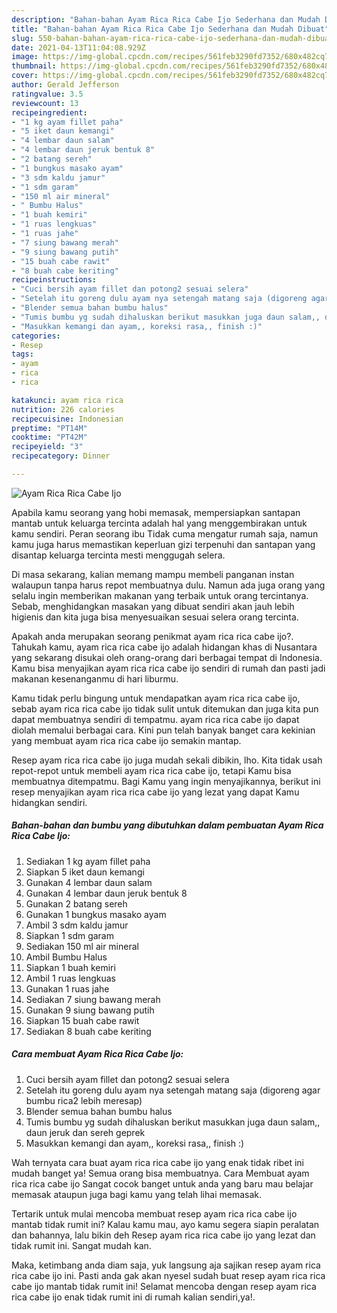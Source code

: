 ```yaml
---
description: "Bahan-bahan Ayam Rica Rica Cabe Ijo Sederhana dan Mudah Dibuat"
title: "Bahan-bahan Ayam Rica Rica Cabe Ijo Sederhana dan Mudah Dibuat"
slug: 550-bahan-bahan-ayam-rica-rica-cabe-ijo-sederhana-dan-mudah-dibuat
date: 2021-04-13T11:04:08.929Z
image: https://img-global.cpcdn.com/recipes/561feb3290fd7352/680x482cq70/ayam-rica-rica-cabe-ijo-foto-resep-utama.jpg
thumbnail: https://img-global.cpcdn.com/recipes/561feb3290fd7352/680x482cq70/ayam-rica-rica-cabe-ijo-foto-resep-utama.jpg
cover: https://img-global.cpcdn.com/recipes/561feb3290fd7352/680x482cq70/ayam-rica-rica-cabe-ijo-foto-resep-utama.jpg
author: Gerald Jefferson
ratingvalue: 3.5
reviewcount: 13
recipeingredient:
- "1 kg ayam fillet paha"
- "5 iket daun kemangi"
- "4 lembar daun salam"
- "4 lembar daun jeruk bentuk 8"
- "2 batang sereh"
- "1 bungkus masako ayam"
- "3 sdm kaldu jamur"
- "1 sdm garam"
- "150 ml air mineral"
- " Bumbu Halus"
- "1 buah kemiri"
- "1 ruas lengkuas"
- "1 ruas jahe"
- "7 siung bawang merah"
- "9 siung bawang putih"
- "15 buah cabe rawit"
- "8 buah cabe keriting"
recipeinstructions:
- "Cuci bersih ayam fillet dan potong2 sesuai selera"
- "Setelah itu goreng dulu ayam nya setengah matang saja (digoreng agar bumbu rica2 lebih meresap)"
- "Blender semua bahan bumbu halus"
- "Tumis bumbu yg sudah dihaluskan berikut masukkan juga daun salam,, daun jeruk dan sereh geprek"
- "Masukkan kemangi dan ayam,, koreksi rasa,, finish :)"
categories:
- Resep
tags:
- ayam
- rica
- rica

katakunci: ayam rica rica 
nutrition: 226 calories
recipecuisine: Indonesian
preptime: "PT14M"
cooktime: "PT42M"
recipeyield: "3"
recipecategory: Dinner

---
```



![Ayam Rica Rica Cabe Ijo](https://img-global.cpcdn.com/recipes/561feb3290fd7352/680x482cq70/ayam-rica-rica-cabe-ijo-foto-resep-utama.jpg)

Apabila kamu seorang yang hobi memasak, mempersiapkan santapan mantab untuk keluarga tercinta adalah hal yang menggembirakan untuk kamu sendiri. Peran seorang ibu Tidak cuma mengatur rumah saja, namun kamu juga harus memastikan keperluan gizi terpenuhi dan santapan yang disantap keluarga tercinta mesti menggugah selera.

Di masa  sekarang, kalian memang mampu membeli panganan instan walaupun tanpa harus repot membuatnya dulu. Namun ada juga orang yang selalu ingin memberikan makanan yang terbaik untuk orang tercintanya. Sebab, menghidangkan masakan yang dibuat sendiri akan jauh lebih higienis dan kita juga bisa menyesuaikan sesuai selera orang tercinta. 



Apakah anda merupakan seorang penikmat ayam rica rica cabe ijo?. Tahukah kamu, ayam rica rica cabe ijo adalah hidangan khas di Nusantara yang sekarang disukai oleh orang-orang dari berbagai tempat di Indonesia. Kamu bisa menyajikan ayam rica rica cabe ijo sendiri di rumah dan pasti jadi makanan kesenanganmu di hari liburmu.

Kamu tidak perlu bingung untuk mendapatkan ayam rica rica cabe ijo, sebab ayam rica rica cabe ijo tidak sulit untuk ditemukan dan juga kita pun dapat membuatnya sendiri di tempatmu. ayam rica rica cabe ijo dapat diolah memalui berbagai cara. Kini pun telah banyak banget cara kekinian yang membuat ayam rica rica cabe ijo semakin mantap.

Resep ayam rica rica cabe ijo juga mudah sekali dibikin, lho. Kita tidak usah repot-repot untuk membeli ayam rica rica cabe ijo, tetapi Kamu bisa membuatnya ditempatmu. Bagi Kamu yang ingin menyajikannya, berikut ini resep menyajikan ayam rica rica cabe ijo yang lezat yang dapat Kamu hidangkan sendiri.

<!--inarticleads1-->

##### Bahan-bahan dan bumbu yang dibutuhkan dalam pembuatan Ayam Rica Rica Cabe Ijo:

1. Sediakan 1 kg ayam fillet paha
1. Siapkan 5 iket daun kemangi
1. Gunakan 4 lembar daun salam
1. Gunakan 4 lembar daun jeruk bentuk 8
1. Gunakan 2 batang sereh
1. Gunakan 1 bungkus masako ayam
1. Ambil 3 sdm kaldu jamur
1. Siapkan 1 sdm garam
1. Sediakan 150 ml air mineral
1. Ambil  Bumbu Halus
1. Siapkan 1 buah kemiri
1. Ambil 1 ruas lengkuas
1. Gunakan 1 ruas jahe
1. Sediakan 7 siung bawang merah
1. Gunakan 9 siung bawang putih
1. Siapkan 15 buah cabe rawit
1. Sediakan 8 buah cabe keriting




<!--inarticleads2-->

##### Cara membuat Ayam Rica Rica Cabe Ijo:

1. Cuci bersih ayam fillet dan potong2 sesuai selera
1. Setelah itu goreng dulu ayam nya setengah matang saja (digoreng agar bumbu rica2 lebih meresap)
1. Blender semua bahan bumbu halus
1. Tumis bumbu yg sudah dihaluskan berikut masukkan juga daun salam,, daun jeruk dan sereh geprek
1. Masukkan kemangi dan ayam,, koreksi rasa,, finish :)




Wah ternyata cara buat ayam rica rica cabe ijo yang enak tidak ribet ini mudah banget ya! Semua orang bisa membuatnya. Cara Membuat ayam rica rica cabe ijo Sangat cocok banget untuk anda yang baru mau belajar memasak ataupun juga bagi kamu yang telah lihai memasak.

Tertarik untuk mulai mencoba membuat resep ayam rica rica cabe ijo mantab tidak rumit ini? Kalau kamu mau, ayo kamu segera siapin peralatan dan bahannya, lalu bikin deh Resep ayam rica rica cabe ijo yang lezat dan tidak rumit ini. Sangat mudah kan. 

Maka, ketimbang anda diam saja, yuk langsung aja sajikan resep ayam rica rica cabe ijo ini. Pasti anda gak akan nyesel sudah buat resep ayam rica rica cabe ijo mantab tidak rumit ini! Selamat mencoba dengan resep ayam rica rica cabe ijo enak tidak rumit ini di rumah kalian sendiri,ya!.


